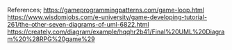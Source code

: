 References;
https://gameprogrammingpatterns.com/game-loop.html
https://www.wisdomjobs.com/e-university/game-developing-tutorial-261/the-other-seven-diagrams-of-uml-6822.html
https://creately.com/diagram/example/hqqhr2b41/Final%20UML%20Diagram%20%28RPG%20game%29
